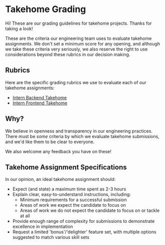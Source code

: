 # Takehome Grading

Hi!
These are our grading guidelines for takehome projects.
Thanks for taking a look!

These are the criteria our engineering team uses to evaluate takehome assignments.
We don't set a minimum score for any opening, and although we take these criteria very seriously, we also reserve the right to use considerations beyond these rubrics in our decision making.

## Rubrics

Here are the specific grading rubrics we use to evaluate each of our takehome assignments:

- [Intern Backend Takehome](./frontend-takehome.md)
- [Intern Frontend Takehome](./backend-takehome.md)

## Why?

We believe in openness and transparency in our engineering practices.
There must be _some_ criteria by which we evaluate takehome submissions, and we'd like them to be clear to everyone.

We also welcome any feedback you have on these!

## Takehome Assignment Specifications

In our opinion, an ideal takehome assignment should:

- Expect (and state) a maximum time spent as 2-3 hours
- Explain clear, easy-to-understand instructions, including:
  - Minimum requirements for a successful submission
  - Areas of work we expect the candidate to focus on
  - Areas of work we do not expect the candidate to focus on or tackle at all
- Provide enough range of complexity for submissions to demonstrate excellence in implementation
- Request a limited 'bonus'/'delighter' feature set, with multiple options suggested to match various skill sets
